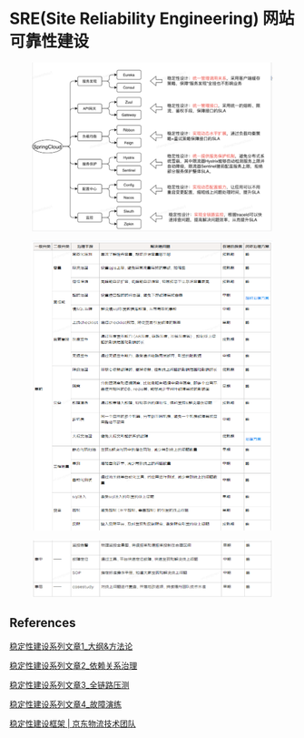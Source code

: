 # SRE(Site Reliability Engineering) 网站可靠性建设

<figure><img src="../../.gitbook/assets/image (1).png" alt=""><figcaption></figcaption></figure>

<figure><img src="../../.gitbook/assets/536b2297541ce987c8bd6632b7f55973.png" alt=""><figcaption></figcaption></figure>

<figure><img src="../../.gitbook/assets/image (7).png" alt=""><figcaption></figcaption></figure>

## References

[稳定性建设系列文章1\_大纲&方法论](https://segmentfault.com/a/1190000041671012)

[稳定性建设系列文章2\_依赖关系治理](https://segmentfault.com/a/1190000041720534)

[稳定性建设系列文章3\_全链路压测](https://segmentfault.com/a/1190000041751358)

[稳定性建设系列文章4\_故障演练](https://segmentfault.com/a/1190000041886081)

[稳定性建设框架 | 京东物流技术团队](https://my.oschina.net/u/4090830/blog/10106419)

